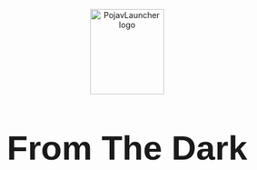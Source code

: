 <p align="center">
  <img src="https://i.postimg.cc/3NCWfs6h/glitched-image.gif" width="130" height="150" alt="PojavLauncher logo">
</p>

<p align="center" style="font-family: 'From The Dark', sans-serif; font-size: 60px;">
  <b>From The Dark</b>
</p>
